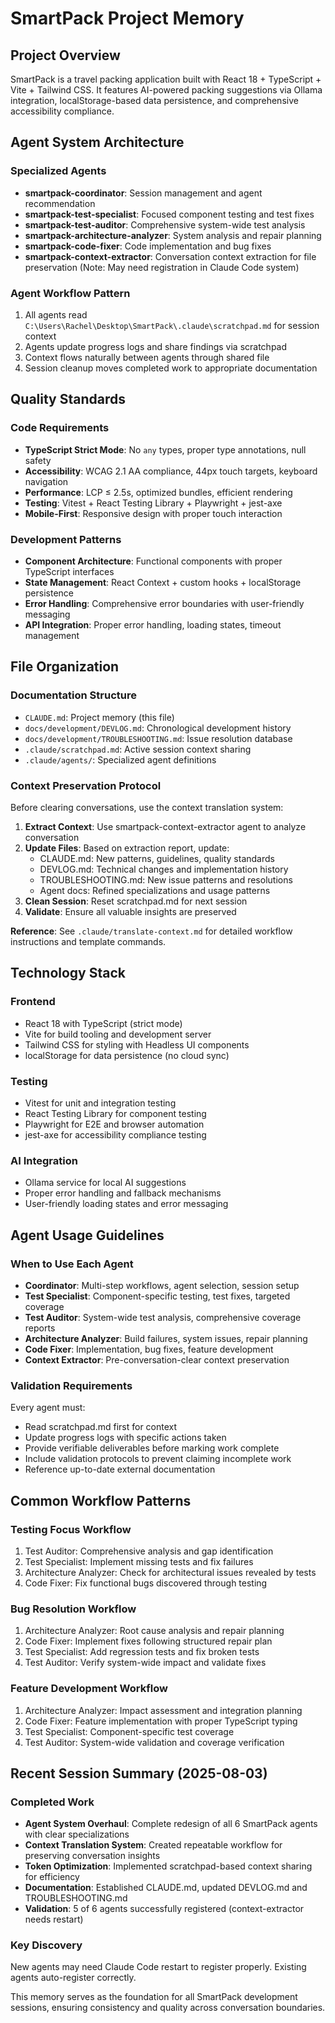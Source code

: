 # SmartPack Project Memory

## Project Overview
SmartPack is a travel packing application built with React 18 + TypeScript + Vite + Tailwind CSS. It features AI-powered packing suggestions via Ollama integration, localStorage-based data persistence, and comprehensive accessibility compliance.

## Agent System Architecture

### Specialized Agents
- **smartpack-coordinator**: Session management and agent recommendation
- **smartpack-test-specialist**: Focused component testing and test fixes
- **smartpack-test-auditor**: Comprehensive system-wide test analysis
- **smartpack-architecture-analyzer**: System analysis and repair planning
- **smartpack-code-fixer**: Code implementation and bug fixes
- **smartpack-context-extractor**: Conversation context extraction for file preservation (Note: May need registration in Claude Code system)

### Agent Workflow Pattern
1. All agents read `C:\Users\Rachel\Desktop\SmartPack\.claude\scratchpad.md` for session context
2. Agents update progress logs and share findings via scratchpad
3. Context flows naturally between agents through shared file
4. Session cleanup moves completed work to appropriate documentation

## Quality Standards

### Code Requirements
- **TypeScript Strict Mode**: No `any` types, proper type annotations, null safety
- **Accessibility**: WCAG 2.1 AA compliance, 44px touch targets, keyboard navigation
- **Performance**: LCP ≤ 2.5s, optimized bundles, efficient rendering
- **Testing**: Vitest + React Testing Library + Playwright + jest-axe
- **Mobile-First**: Responsive design with proper touch interaction

### Development Patterns
- **Component Architecture**: Functional components with proper TypeScript interfaces
- **State Management**: React Context + custom hooks + localStorage persistence
- **Error Handling**: Comprehensive error boundaries with user-friendly messaging
- **API Integration**: Proper error handling, loading states, timeout management

## File Organization

### Documentation Structure
- `CLAUDE.md`: Project memory (this file)
- `docs/development/DEVLOG.md`: Chronological development history
- `docs/development/TROUBLESHOOTING.md`: Issue resolution database
- `.claude/scratchpad.md`: Active session context sharing
- `.claude/agents/`: Specialized agent definitions

### Context Preservation Protocol
Before clearing conversations, use the context translation system:
1. **Extract Context**: Use smartpack-context-extractor agent to analyze conversation
2. **Update Files**: Based on extraction report, update:
   - CLAUDE.md: New patterns, guidelines, quality standards
   - DEVLOG.md: Technical changes and implementation history
   - TROUBLESHOOTING.md: New issue patterns and resolutions
   - Agent docs: Refined specializations and usage patterns
3. **Clean Session**: Reset scratchpad.md for next session
4. **Validate**: Ensure all valuable insights are preserved

**Reference**: See `.claude/translate-context.md` for detailed workflow instructions and template commands.

## Technology Stack

### Frontend
- React 18 with TypeScript (strict mode)
- Vite for build tooling and development server
- Tailwind CSS for styling with Headless UI components
- localStorage for data persistence (no cloud sync)

### Testing
- Vitest for unit and integration testing
- React Testing Library for component testing
- Playwright for E2E and browser automation
- jest-axe for accessibility compliance testing

### AI Integration
- Ollama service for local AI suggestions
- Proper error handling and fallback mechanisms
- User-friendly loading states and error messaging

## Agent Usage Guidelines

### When to Use Each Agent
- **Coordinator**: Multi-step workflows, agent selection, session setup
- **Test Specialist**: Component-specific testing, test fixes, targeted coverage
- **Test Auditor**: System-wide test analysis, comprehensive coverage reports
- **Architecture Analyzer**: Build failures, system issues, repair planning
- **Code Fixer**: Implementation, bug fixes, feature development
- **Context Extractor**: Pre-conversation-clear context preservation

### Validation Requirements
Every agent must:
- Read scratchpad.md first for context
- Update progress logs with specific actions taken
- Provide verifiable deliverables before marking work complete
- Include validation protocols to prevent claiming incomplete work
- Reference up-to-date external documentation

## Common Workflow Patterns

### Testing Focus Workflow
1. Test Auditor: Comprehensive analysis and gap identification
2. Test Specialist: Implement missing tests and fix failures
3. Architecture Analyzer: Check for architectural issues revealed by tests
4. Code Fixer: Fix functional bugs discovered through testing

### Bug Resolution Workflow
1. Architecture Analyzer: Root cause analysis and repair planning
2. Code Fixer: Implement fixes following structured repair plan
3. Test Specialist: Add regression tests and fix broken tests
4. Test Auditor: Verify system-wide impact and validate fixes

### Feature Development Workflow
1. Architecture Analyzer: Impact assessment and integration planning
2. Code Fixer: Feature implementation with proper TypeScript typing
3. Test Specialist: Component-specific test coverage
4. Test Auditor: System-wide validation and coverage verification

## Recent Session Summary (2025-08-03)

### Completed Work
- **Agent System Overhaul**: Complete redesign of all 6 SmartPack agents with clear specializations
- **Context Translation System**: Created repeatable workflow for preserving conversation insights
- **Token Optimization**: Implemented scratchpad-based context sharing for efficiency
- **Documentation**: Established CLAUDE.md, updated DEVLOG.md and TROUBLESHOOTING.md
- **Validation**: 5 of 6 agents successfully registered (context-extractor needs restart)

### Key Discovery
New agents may need Claude Code restart to register properly. Existing agents auto-register correctly.

This memory serves as the foundation for all SmartPack development sessions, ensuring consistency and quality across conversation boundaries.